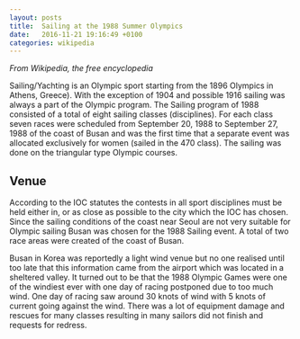 ```yaml
---
layout: posts
title:  Sailing at the 1988 Summer Olympics
date:   2016-11-21 19:16:49 +0100
categories: wikipedia
---
```


_From Wikipedia, the free encyclopedia_

Sailing/Yachting is an Olympic sport starting from the 1896 Olympics in Athens, Greece). With the exception of 1904 and possible 1916 sailing was always a part of the Olympic program. The Sailing program of 1988 consisted of a total of eight sailing classes (disciplines). For each class seven races were scheduled from September 20, 1988 to September 27, 1988 of the coast of Busan and was the first time that a separate event was allocated exclusively for women (sailed in the 470 class). The sailing was done on the triangular type Olympic courses.

## Venue
According to the IOC statutes the contests in all sport disciplines must be held either in, or as close as possible to the city which the IOC has chosen. Since the sailing conditions of the coast near Seoul are not very suitable for Olympic sailing Busan was chosen for the 1988 Sailing event. A total of two race areas were created of the coast of Busan.

Busan in Korea was reportedly a light wind venue but no one realised until too late that this information came from the airport which was located in a sheltered valley. It turned out to be that the 1988 Olympic Games were one of the windiest ever with one day of racing postponed due to too much wind. One day of racing saw around 30 knots of wind with 5 knots of current going against the wind. There was a lot of equipment damage and rescues for many classes resulting in many sailors did not finish and requests for redress.
